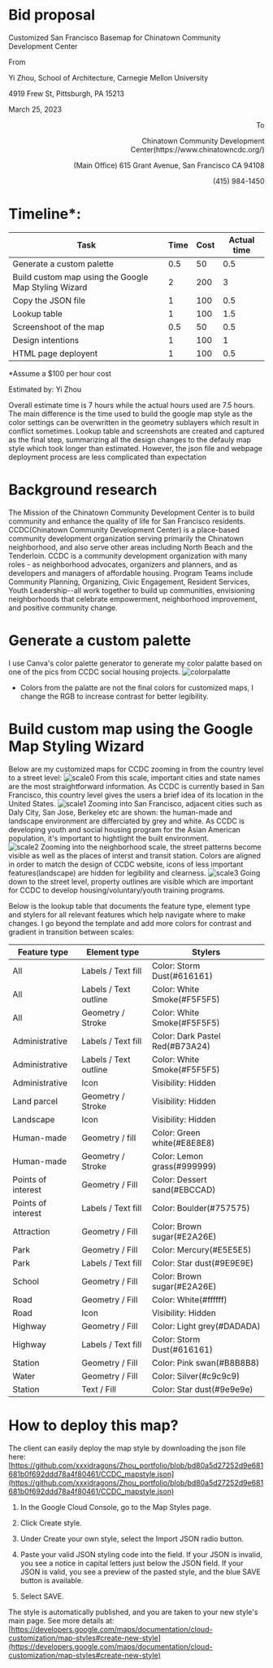 # Bid proposal

Customized San Francisco Basemap for Chinatown Community Development Center

From

Yi Zhou, 
School of Architecture, Carnegie Mellon University

4919 Frew St, Pittsburgh, PA 15213

March 25, 2023

<p align="right">To</p>

<p align="right">Chinatown Community Development Center(https://www.chinatowncdc.org/)</p>

<p align="right">(Main Office) 615 Grant Avenue, San Francisco CA 94108</p>

<p align="right">(415) 984-1450</p>
  
# Timeline*: 

| Task | Time | Cost | Actual time |
| --- | --- | --- | --- |
| Generate a custom palette | 0.5 | 50 | 0.5 |
| Build custom map using the Google Map Styling Wizard | 2 | 200 | 3 |
| Copy the JSON file | 1 | 100 | 0.5 |
| Lookup table | 1 | 100 | 1.5 |
| Screenshoot of the map| 0.5 | 50 | 0.5 |
| Design intentions | 1 | 100 | 1 |
| HTML page deployent | 1 | 100 | 0.5 |

*Assume a $100 per hour cost

Estimated by: Yi Zhou

Overall estimate time is 7 hours while the actual hours used are 7.5 hours. The main difference is the time used to build the google map style as the color settings can be overwritten in the geometry sublayers which result in conflict sometimes. Lookup table and screenshots are created and captured as the final step, summarizing all the design changes to the defauly map style which took longer than estimated. However, the json file and webpage deployment process are less complicated than expectation 

# Background research
The Mission of the Chinatown Community Development Center is to build community and enhance the quality of life for San Francisco residents. CCDC(Chinatown Community Development Center) is a place-based community development organization serving primarily the Chinatown neighborhood, and also serve other areas including North Beach and the Tenderloin. CCDC is a community development organization with many roles - as neighborhood advocates, organizers and planners, and as developers and managers of affordable housing. Program Teams include Community Planning, Organizing, Civic Engagement, Resident Services, Youth Leadership--all work together to build up communities, envisioning neighborhoods that celebrate empowerment, neighborhood improvement, and positive community change.

# Generate a custom palette
I use Canva's color palette generator to generate my color palatte based on one of the pics from CCDC social housing projects.
![colorpalatte](https://user-images.githubusercontent.com/79752672/227689759-16d91319-3678-4712-b0a4-5d17f3b90512.png)
* Colors from the palatte are not the final colors for customized maps, I change the RGB to increase contrast for better legibility.

# Build custom map using the Google Map Styling Wizard
Below are my customized maps for CCDC zooming in from the country level to a street level:
![scale0](https://user-images.githubusercontent.com/79752672/227696114-259588ec-0d23-441d-9a37-1a1c5575e7a2.png)
From this scale, important cities and state names are the most straightforward information. As CCDC is currently based in San Francisco, this country level gives the users a brief idea of its location in the United States. 
![scale1](https://user-images.githubusercontent.com/79752672/227696117-15eb7298-c097-44ea-baad-1926fdef80e7.png)
Zooming into San Francisco, adjacent cities such as Daly City, San Jose, Berkeley etc are shown: the human-made and landscape environment are differciated by grey and white. As CCDC is developing youth and social housing program for the Asian American population, it's important to hightlight the built environment.  
![scale2](https://user-images.githubusercontent.com/79752672/227696115-906e32e3-eac3-4ed0-9732-d081324db15d.png)
Zooming into the neighborhood scale, the street patterns become visible as well as the places of interst and transit station. Colors are aligned in order to match the design of CCDC website, icons of less important features(landscape) are hidden for legibility and clearness.
![scale3](https://user-images.githubusercontent.com/79752672/227696516-d802217b-aefd-49da-b233-944ac750be2d.png)
Going down to the street level, property outlines are visible which are important for CCDC to develop housing/voluntary/youth training programs.

Below is the lookup table that documents the feature type, element type and stylers for all relevant features which help navigate where to make changes. I go beyond the template and add more colors for contrast and gradient in transition between scales:

| Feature type | Element type | Stylers |
| --- | --- | --- |
| All | Labels / Text fill | Color: Storm Dust(#616161) |
| All | Labels / Text outline | Color: White Smoke(#F5F5F5) |
| All | Geometry  / Stroke | Color: White Smoke(#F5F5F5) |
| Administrative | Labels / Text fill | Color: Dark Pastel Red(#B73A24) |
| Administrative | Labels / Text outline | Color: White Smoke(#F5F5F5) |
| Administrative | Icon | Visibility: Hidden |
| Land parcel | Geometry  / Stroke | Visibility: Hidden |
| Landscape | Icon | Visibility: Hidden |
| Human-made | Geometry  / fill | Color: Green white(#E8E8E8) |
| Human-made | Geometry  / Stroke | Color: Lemon grass(#999999) |
| Points of interest | Geometry  / Fill | Color: Dessert sand(#EBCCAD) |
| Points of interest | Labels / Text fill | Color: Boulder(#757575) |
| Attraction | Geometry  / Fill | Color: Brown sugar(#E2A26E) |
| Park | Geometry  / Fill | Color: Mercury(#E5E5E5) |
| Park | Labels / Text fill | Color: Star dust(#9E9E9E) |
| School | Geometry  / Fill | Color: Brown sugar(#E2A26E) |
| Road | Geometry  / Fill | Color: White(#ffffff) |
| Road | Icon | Visibility: Hidden |
| Highway | Geometry  / Fill | Color: Light grey(#DADADA) |
| Highway | Labels / Text fill  | Color: Storm Dust(#616161) |
| Station | Geometry  / Fill | Color: Pink swan(#B8B8B8) |
| Water | Geometry  / Fill | Color: Silver(#c9c9c9) |
| Station | Text  / Fill | Color: Star dust(#9e9e9e) |

# How to deploy this map?
The client can easily deploy the map style by downloading the json file here: [https://github.com/xxxidragons/Zhou_portfolio/blob/bd80a5d27252d9e681681b0f692ddd78a4f80461/CCDC_mapstyle.json](https://github.com/xxxidragons/Zhou_portfolio/blob/bd80a5d27252d9e681681b0f692ddd78a4f80461/CCDC_mapstyle.json)
1. In the Google Cloud Console, go to the Map Styles page.

2. Click Create style.

3. Under Create your own style, select the Import JSON radio button.

4. Paste your valid JSON styling code into the field.
If your JSON is invalid, you see a notice in capital letters just below the JSON field.
If your JSON is valid, you see a preview of the pasted style, and the blue SAVE button is available.

5. Select SAVE.

The style is automatically published, and you are taken to your new style's main page.
See more details at: [https://developers.google.com/maps/documentation/cloud-customization/map-styles#create-new-style](https://developers.google.com/maps/documentation/cloud-customization/map-styles#create-new-style)

